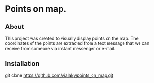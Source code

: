 # Points on map.

## About

This project was created to visually display points on the map. The coordinates of the points are extracted from a text message that we can receive from someone via instant messenger or e-mail.

## Installation

git clone https://github.com/vialaky/points_on_map.git
